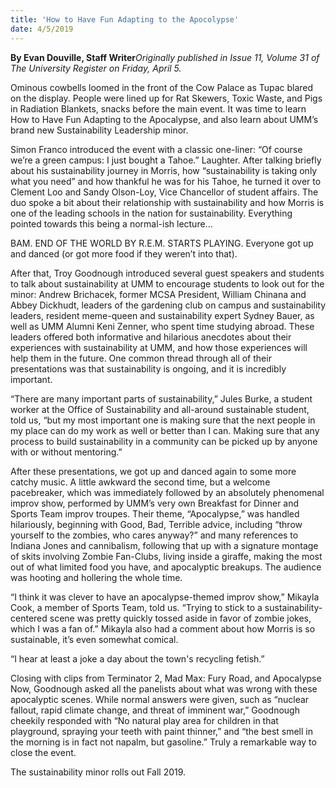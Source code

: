 ```yaml
---
title: 'How to Have Fun Adapting to the Apocolypse'
date: 4/5/2019
---
```


**By Evan Douville, Staff Writer**_Originally published in Issue 11, Volume 31 of The University Register on Friday, April 5._

Ominous cowbells loomed in the front of the Cow Palace as Tupac blared on the display. People were lined up for Rat Skewers, Toxic Waste, and Pigs in Radiation Blankets, snacks before the main event. It was time to learn How to Have Fun Adapting to the Apocalypse, and also learn about UMM’s brand new Sustainability Leadership minor.
    
Simon Franco introduced the event with a classic one-liner: “Of course we’re a green campus: I just bought a Tahoe.” Laughter. After talking briefly about his sustainability journey in Morris, how “sustainability is taking only what you need” and how thankful he was for his Tahoe, he turned it over to Clement Loo and Sandy Olson-Loy, Vice Chancellor of student affairs. The duo spoke a bit about their relationship with sustainability and how Morris is one of the leading schools in the nation for sustainability. Everything pointed towards this being a normal-ish lecture...
    
BAM. END OF THE WORLD BY R.E.M. STARTS PLAYING. Everyone got up and danced (or got more food if they weren’t into that).
    
After that, Troy Goodnough introduced several guest speakers and students to talk about sustainability at UMM to encourage students to look out for the minor: Andrew Brichacek, former MCSA President, William Chinana and Abbey Dickhudt, leaders of the gardening club on campus and sustainability leaders, resident meme-queen and sustainability expert Sydney Bauer, as well as UMM Alumni Keni Zenner, who spent time studying abroad. These leaders offered both informative and hilarious anecdotes about their experiences with sustainability at UMM, and how those experiences will help them in the future. One common thread through all of their presentations was that sustainability is ongoing, and it is incredibly important.
    
“There are many important parts of sustainability,” Jules Burke, a student worker at the Office of Sustainability and all-around sustainable student, told us, “but my most important one is making sure that the next people in my place can do my work as well or better than I can. Making sure that any process to build sustainability in a community can be picked up by anyone with or without mentoring.”
    
After these presentations, we got up and danced again to some more catchy music. A little awkward the second time, but a welcome pacebreaker, which was immediately followed by an absolutely phenomenal improv show, performed by UMM’s very own Breakfast for Dinner and Sports Team improv troupes. Their theme, “Apocalypse,” was handled hilariously, beginning with Good, Bad, Terrible advice, including “throw yourself to the zombies, who cares anyway?” and many references to Indiana Jones and cannibalism, following that up with a signature montage of skits involving Zombie Fan-Clubs, living inside a giraffe, making the most out of what limited food you have, and apocalyptic breakups. The audience was hooting and hollering the whole time. 
	
“I think it was clever to have an apocalypse-themed improv show,” Mikayla Cook, a member of Sports Team, told us. “Trying to stick to a sustainability-centered scene was pretty quickly tossed aside in favor of zombie jokes, which I was a fan of.” Mikayla also had a comment about how Morris is so sustainable, it’s even somewhat comical.

“I hear at least a joke a day about the town's recycling fetish.”

Closing with clips from Terminator 2, Mad Max: Fury Road, and Apocalypse Now, Goodnough asked all the panelists about what was wrong with these apocalyptic scenes. While normal answers were given, such as “nuclear fallout, rapid climate change, and threat of imminent war,” Goodnough cheekily responded with “No natural play area for children in that playground, spraying your teeth with paint thinner,” and “the best smell in the morning is in fact not napalm, but gasoline.” Truly a remarkable way to close the event.

The sustainability minor rolls out Fall 2019.
	
